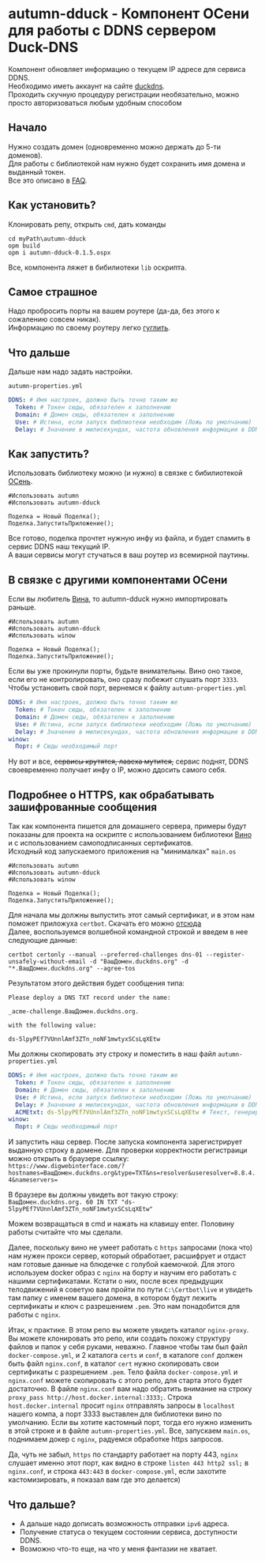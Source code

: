 # autumn-dduck - Компонент ОСени для работы с DDNS сервером Duck-DNS

Компонент обновляет информацию о текущем IP адресе для сервиса DDNS.  
Необходимо иметь аккаунт на сайте [duckdns](https://www.duckdns.org).  
Проходить скучную процедуру регистрации необязательно, можно просто авторизоваться любым удобным способом

## Начало

Нужно создать домен (одновременно можно держать до 5-ти доменов).  
Для работы с библиотекой нам нужно будет сохранить имя домена и выданный токен.  
Все это описано в [FAQ](https://www.duckdns.org/faqs.jsp).

## Как установить?

Клонировать репу, открыть `cmd`, дать команды

```batch
cd myPath\autumn-dduck
opm build
opm i autumn-dduck-0.1.5.ospx
```

Все, компонента ляжет в бибилиотеки `lib` оскрипта.

## Самое страшное

Надо пробросить порты на вашем роутере (да-да, без этого к сожалению совсем никак).  
Информацию по своему роутеру легко [гуглить](https://yandex.kz/search/?text=как+пробросить+порты+на+роутере+на+модеме+%25МойМодем%25&lr=162&clid=2378387-1&win=571).

## Что дальше

Дальше нам надо задать настройки.

`autumn-properties.yml`

```yaml
DDNS: # Имя настроек, должно быть точно таким же
  Token: # Токен сюды, обязателен к заполнению
  Domain: # Домен сюды, обязателен к заполнению
  Use: # Истина, если запуск библиотеки необходим (Ложь по умолчанию)
  Delay: # Значение в милисекундах, частота обновления информации в DDNS (300000мс по умолчанию)
```

## Как запустить?

Использовать библиотеку можно (и нужно) в связке с бибилиотекой [ОСень](https://github.com/nixel2007/autumn).

```bsl
#Использовать autumn
#Использовать autumn-dduck

Поделка = Новый Поделка();
Поделка.ЗапуститьПриложение();
```

Все готово, поделка прочтет нужную инфу из файла, и будет спамить в сервис DDNS наш текущий IP.  
А ваши сервисы могут стучаться в ваш роутер из всемирной паутины.

## В связке с другими компонентами ОСени

Если вы любитель [Вина](https://github.com/autumn-library/winow), то autumn-dduck нужно импортировать раньше.

```bsl
#Использовать autumn
#Использовать autumn-dduck
#Использовать winow

Поделка = Новый Поделка();
Поделка.ЗапуститьПриложение();
```

Если вы уже прокинули порты, будьте внимательны. Вино оно такое, если его не контролировать, оно сразу побежит слушать порт `3333`.  
Чтобы установить свой порт, вернемся к файлу `autumn-properties.yml`

```yaml
DDNS: # Имя настроек, должно быть точно таким же
  Token: # Токен сюды, обязателен к заполнению
  Domain: # Домен сюды, обязателен к заполнению
  Use: # Истина, если запуск библиотеки необходим (Ложь по умолчанию)
  Delay: # Значение в милисекундах, частота обновления информации в DDNS (300000мс по умолчанию)
winow:
  Порт: # Сюды необходимый порт
```

Ну вот и все, ~~сервисы крутятся, лавеха мутится,~~ сервис поднят, DDNS своевременно получает инфу о IP, можно ддосить самого себя.

## Подробнее о HTTPS, как обрабатывать зашифрованные сообщения

Так как компонента пишется для домашнего сервера, примеры будут показаны для проекта на оскрипте с использованием библиотеки [Вино](https://github.com/autumn-library/winow) и с использованием самоподписанных сертификатов.  
Исходный код запускаемого приложения на "минималках" `main.os`

```bsl
#Использовать autumn
#Использовать autumn-dduck
#Использовать winow

Поделка = Новый Поделка();
Поделка.ЗапуститьПриложение();
```

Для начала мы должны выпустить этот самый сертификат, и в этом нам поможет приложуха `certbot`. Скачать его можно [отсюда](https://certbot.eff.org/instructions?ws=other&os=windows)  
Далее, воспользуемся волшебной командной строкой и введем в нее следующие данные:

```batch
certbot certonly --manual --preferred-challenges dns-01 --register-unsafely-without-email -d "ВашДомен.duckdns.org" -d "*.ВашДомен.duckdns.org" --agree-tos
```

Результатом этого действия будет сообщения типа:

```batch
Please deploy a DNS TXT record under the name:

_acme-challenge.ВашДомен.duckdns.org.

with the following value:

ds-5lpyPEf7VUnnlAmf3ZTn_noNF1mwtyxSCsLqXEtw
```

Мы должны скопировать эту строку и поместить в наш файл `autumn-properties.yml`

```yaml
DDNS: # Имя настроек, должно быть точно таким же
  Token: # Токен сюды, обязателен к заполнению
  Domain: # Домен сюды, обязателен к заполнению
  Use: # Истина, если запуск библиотеки необходим (Ложь по умолчанию)
  Delay: # Значение в милисекундах, частота обновления информации в DDNS (300000мс по умолчанию)
  ACMEtxt: ds-5lpyPEf7VUnnlAmf3ZTn_noNF1mwtyxSCsLqXEtw # Текст, генерируемый в certbot при создании сертификатов для SSL для ACME CHALLENGE
winow:
  Порт: # Сюды необходимый порт
```

И запустить наш сервер. После запуска компонента зарегистрирует выданную строку в домене. Для проверки корректности регистраици можно открыть в браузере ссылку:  
```https://www.digwebinterface.com/?hostnames=ВашДомен.duckdns.org&type=TXT&ns=resolver&useresolver=8.8.4.4&nameservers=```

В браузере вы должны увидеть вот такую строку:  
```ВашДомен.duckdns.org. 60 IN TXT "ds-5lpyPEf7VUnnlAmf3ZTn_noNF1mwtyxSCsLqXEtw"```

Можем возвращаться в cmd и нажать на клавишу enter. Половину работы считайте что мы сделали.  

Далее, поскольку вино не умеет работать с `https` запросами (пока что) нам нужен прокси сервер, который обработает, расшифрует и отдаст нам готовые данные на блюдечке с голубой каемочкой. Для этого используем docker образ с `nginx` на борту и научим его работать с нашими сертификатами. Кстати о них, после всех предыдущих телодвижений я советую вам пройти по пути `C:\Certbot\live` и увидеть там папку с именем вашего домена, в котором будут лежить сертификаты и ключ с разрешением `.pem`. Это нам понадобится для работы с `nginx`.  

Итак, к практике. В этом репо вы можете увидеть каталог `nginx-proxy`. Вы можете клонировать это репо, или создать похожу структуру файлов и папок у себя руками, неважно. Главное чтобы там был файл `docker-compose.yml`, и 2 каталога `certs` и `conf`, в каталоге `conf` должен быть файл `nginx.conf`, в каталог `cert` нужно скопировать свои сертификаты с разрешением `.pem`. Тело файла `docker-compose.yml` и `nginx.conf` можете скопировать с этого репо, для старта этого будет достаточно. В файле `nginx.conf` вам надо обратить внимание на строку `proxy_pass http://host.docker.internal:3333;`. Строка `host.docker.internal` просит `nginx` отправлять запросы в `localhost` нашего компа, а порт 3333 выставлен для библиотеки вино по умолчанию. Если вы хотите кастомный порт, тогда его нужно изменить в этой строке и в файле `autumn-properties.yml`. Все, запускаем `main.os`, поднимаем докер с `nginx`, радуемся обработке https запросов.

Да, чуть не забыл, `https` по стандарту работает на порту 443, `nginx` слушает именно этот порт, как видно в строке `listen 443 http2 ssl;` в `nginx.conf`, и строка `443:443` в `docker-compose.yml`, если захотите кастомизировать, я показал вам где это делается) 

## Что дальше?

* А дальше надо дописать возможность отправки `ipv6` адреса.
* Получение статуса о текущем состоянии сервиса, доступности DDNS.
* Возможно что-то еще, на что у меня фантазии не хватает.
